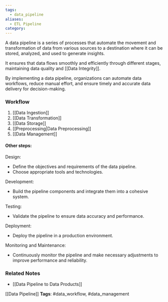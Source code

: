 ```yaml
---
tags:
  - data_pipeline
aliases:
  - ETL Pipeline
category:
---
```

A data pipeline is a series of processes that automate the movement and transformation of data from various sources to a destination where it can be stored, analyzed, and used to generate insights. 

It ensures that data flows smoothly and efficiently through different stages, maintaining data quality and [[Data Integrity]].

By implementing a data pipeline, organizations can automate data workflows, reduce manual effort, and ensure timely and accurate data delivery for decision-making.
### Workflow

1. [[Data Ingestion]]
2. [[Data Transformation]]
3. [[Data Storage]]
4. [[Preprocessing|Data Preprocessing]]
5. [[Data Management]]
#### Other steps:

Design:
   - Define the objectives and requirements of the data pipeline.
   - Choose appropriate tools and technologies.

Development:
   - Build the pipeline components and integrate them into a cohesive system.

Testing:
   - Validate the pipeline to ensure data accuracy and performance.

Deployment:
   - Deploy the pipeline in a production environment.

Monitoring and Maintenance:
   - Continuously monitor the pipeline and make necessary adjustments to improve performance and reliability.

### Related Notes

- [[Data Pipeline to Data Products]]




[[Data Pipeline]]
   **Tags**: #data_workflow, #data_management